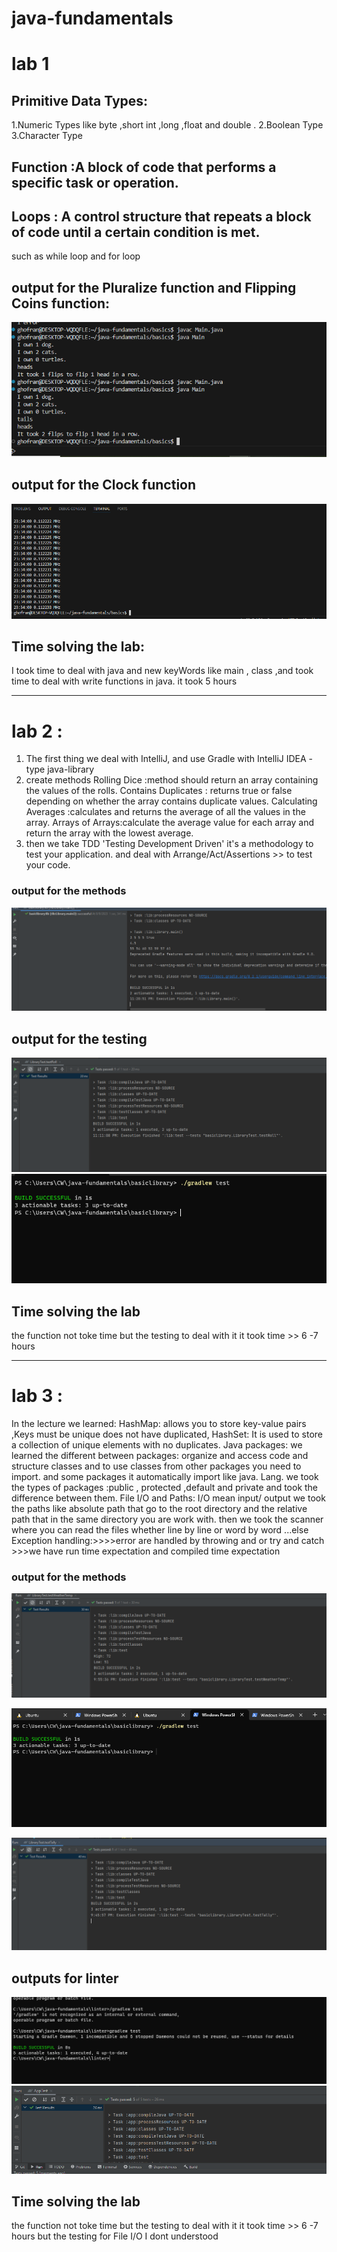 # java-fundamentals
# lab 1
 ## Primitive Data Types: 
 1.Numeric Types like byte ,short int ,long ,float and double .
 2.Boolean Type
 3.Character Type
 ## Function :A block of code that performs a specific task or operation.
 ## Loops : A control structure that repeats a block of code until a certain condition is met.
 such as while loop and for loop 


## output for the Pluralize function and Flipping Coins function:
![Alt text](assests/output1.PNG)

## output for the Clock function
![Alt text](assests/output2.PNG)


## Time solving the lab:
I took time to deal with java and new keyWords like main , class ,and took time to deal with write functions in java. it took 5 hours  

----------------------------------------------------------------------------------------
# lab 2 :
1. The first thing we deal with IntelliJ, and use Gradle with IntelliJ IDEA  -type java-library
2. create methods 
Rolling Dice :method should return an array containing the values of the rolls.
Contains Duplicates : returns true or false depending on whether the array contains duplicate values.
Calculating Averages :calculates and returns the average of all the values in the array.
 Arrays of Arrays:calculate the average value for each array and return the array with the lowest average.
3. then we take TDD 'Testing Development Driven' it's a methodology to test your application.
and deal with Arrange/Act/Assertions >> to test your code.

### output for the methods 
![Alt text](assests/outputcodelab2.PNG)


## output for the testing
![Alt text](assests/test1output1.PNG)
![Alt text](assests/testoutput2.PNG)

## Time solving the lab
the function not toke time but the testing to deal with it it took time >> 6 -7 hours 


-------------------------------------------------------------------------------------
# lab 3 :
In the lecture we learned:
HashMap: allows you to store key-value pairs ,Keys must be unique does not have duplicated, HashSet: It is used to store a collection of unique elements with no duplicates.
Java packages: we learned the different between
packages: organize and access code and structure classes and to use classes from other packages you need to import. 
and some packages it automatically import like java. Lang.
we took the types of packages :public , protected ,default and private and took the difference between  them.
File I/O and Paths: I/O mean input/ output 
we took the paths like absolute path that go to the root directory and the relative path that in the same directory you are work with.
then we took the scanner where you can read the files whether line by line or word by word ...else  
Exception handling:>>>>error are handled by throwing and or try and catch >>>we have run time expectation and compiled time expectation 
### output for the methods 

![Alt text](assests/weathertest.PNG)

![Alt text](assests/testcode3.PNG)

![Alt text](assests/tallytest.PNG)

## outputs for linter

![gradlew test.PNG](assests%2Fgradlew%20test.PNG)
![testcaseslinter.PNG](assests%2Ftestcaseslinter.PNG)

## Time solving the lab
the function not toke time but the testing to deal with it it took time >> 6 -7 hours 
but the testing for File I/O I dont understood




